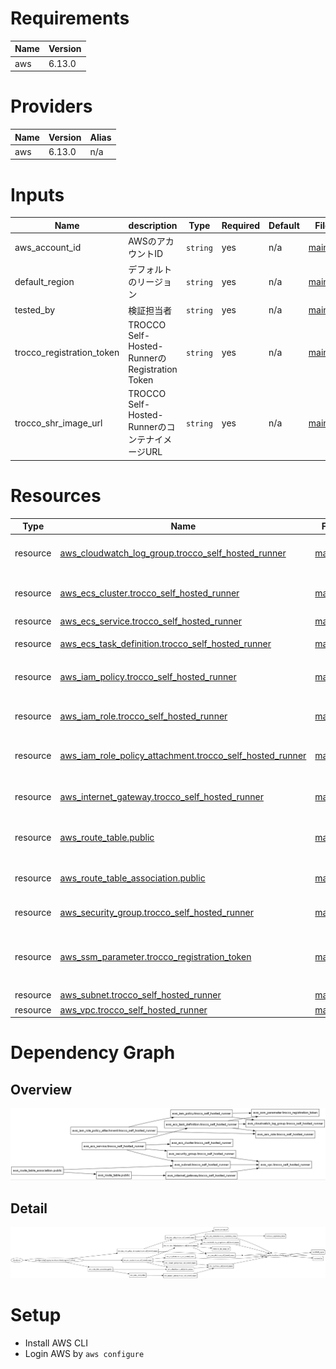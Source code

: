 <!-- BEGIN_TF_DOCS -->

# Requirements

| Name | Version |
| ---- | ------- |
| aws  | 6.13.0  |

# Providers

| Name | Version | Alias |
| ---- | ------- | ----- |
| aws  | 6.13.0  | n/a   |

# Inputs

| Name                      | description                                    | Type     | Required | Default | File                |
| ------------------------- | ---------------------------------------------- | -------- | -------- | ------- | ------------------- |
| aws_account_id            | AWSのアカウントID                              | `string` | yes      | n/a     | [main.tf](/main.tf) |
| default_region            | デフォルトのリージョン                         | `string` | yes      | n/a     | [main.tf](/main.tf) |
| tested_by                 | 検証担当者                                     | `string` | yes      | n/a     | [main.tf](/main.tf) |
| trocco_registration_token | TROCCO Self-Hosted-RunnerのRegistration Token  | `string` | yes      | n/a     | [main.tf](/main.tf) |
| trocco_shr_image_url      | TROCCO Self-Hosted-RunnerのコンテナイメージURL | `string` | yes      | n/a     | [main.tf](/main.tf) |

# Resources

| Type     | Name                                                                                                                                                               | File                | Comment                                       |
| -------- | ------------------------------------------------------------------------------------------------------------------------------------------------------------------ | ------------------- | --------------------------------------------- |
| resource | [aws_cloudwatch_log_group.trocco_self_hosted_runner](https://registry.terraform.io/providers/hashicorp/aws/6.13.0/docs/resources/cloudwatch_log_group)             | [main.tf](/main.tf) | CloudWatch Logsのロググループ                 |
| resource | [aws_ecs_cluster.trocco_self_hosted_runner](https://registry.terraform.io/providers/hashicorp/aws/6.13.0/docs/resources/ecs_cluster)                               | [main.tf](/main.tf) | ECSクラスタ、タスク定義、サービス             |
| resource | [aws_ecs_service.trocco_self_hosted_runner](https://registry.terraform.io/providers/hashicorp/aws/6.13.0/docs/resources/ecs_service)                               | [main.tf](/main.tf) | ECSサービス                                   |
| resource | [aws_ecs_task_definition.trocco_self_hosted_runner](https://registry.terraform.io/providers/hashicorp/aws/6.13.0/docs/resources/ecs_task_definition)               | [main.tf](/main.tf) | ECSタスク定義                                 |
| resource | [aws_iam_policy.trocco_self_hosted_runner](https://registry.terraform.io/providers/hashicorp/aws/6.13.0/docs/resources/iam_policy)                                 | [main.tf](/main.tf) | ECS(Fargate)用のIAMポリシー                   |
| resource | [aws_iam_role.trocco_self_hosted_runner](https://registry.terraform.io/providers/hashicorp/aws/6.13.0/docs/resources/iam_role)                                     | [main.tf](/main.tf) | ECS(Fargate)用のIAMロール                     |
| resource | [aws_iam_role_policy_attachment.trocco_self_hosted_runner](https://registry.terraform.io/providers/hashicorp/aws/6.13.0/docs/resources/iam_role_policy_attachment) | [main.tf](/main.tf) | IAMロールとポリシーの関連付け                 |
| resource | [aws_internet_gateway.trocco_self_hosted_runner](https://registry.terraform.io/providers/hashicorp/aws/6.13.0/docs/resources/internet_gateway)                     | [main.tf](/main.tf) | インターネットゲートウェイ                    |
| resource | [aws_route_table.public](https://registry.terraform.io/providers/hashicorp/aws/6.13.0/docs/resources/route_table)                                                  | [main.tf](/main.tf) | インターネットゲートウェイへのルート          |
| resource | [aws_route_table_association.public](https://registry.terraform.io/providers/hashicorp/aws/6.13.0/docs/resources/route_table_association)                          | [main.tf](/main.tf) | サブネットとルートテーブルの関連付け          |
| resource | [aws_security_group.trocco_self_hosted_runner](https://registry.terraform.io/providers/hashicorp/aws/6.13.0/docs/resources/security_group)                         | [main.tf](/main.tf) | セキュリティグループ                          |
| resource | [aws_ssm_parameter.trocco_registration_token](https://registry.terraform.io/providers/hashicorp/aws/6.13.0/docs/resources/ssm_parameter)                           | [main.tf](/main.tf) | SSM Parameter StoreにRegistration Tokenを保存 |
| resource | [aws_subnet.trocco_self_hosted_runner](https://registry.terraform.io/providers/hashicorp/aws/6.13.0/docs/resources/subnet)                                         | [main.tf](/main.tf) | サブネット                                    |
| resource | [aws_vpc.trocco_self_hosted_runner](https://registry.terraform.io/providers/hashicorp/aws/6.13.0/docs/resources/vpc)                                               | [main.tf](/main.tf) | VPC                                           |

# Dependency Graph

## Overview

![dependency_graph.jpg](./dependency_graph/dependency_graph.jpg)

## Detail

![dependency_graph_plan.jpg](./dependency_graph/dependency_graph_plan.jpg)

<!-- END_TF_DOCS -->

# Setup

- Install AWS CLI
- Login AWS by `aws configure`
